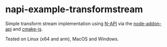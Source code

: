 # napi-example-transformstream
Simple transform stream implementation using [N-API](https://nodejs.org/api/n-api.html) via the [node-addon-api](https://github.com/nodejs/node-addon-api) and [cmake-js](https://github.com/cmake-js/cmake-js).

Tested on Linux (x64 and arm), MacOS and Windows.
